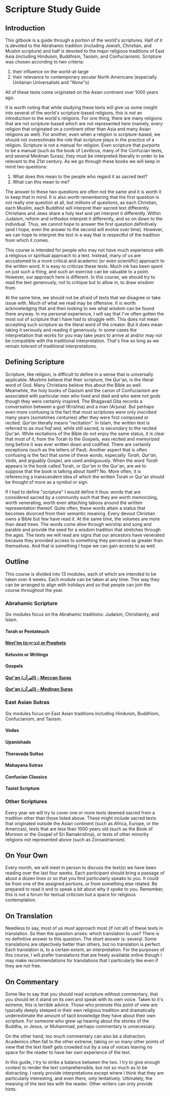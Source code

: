 # Scripture Study Guide

## Introduction

This gitbook is a guide through a portion of the world's scriptures. Half of it is devoted to the Abrahamic tradition \(including Jewish, Christian, and Muslim scripture\) and half is devoted to the major religious traditions of East Asia \(including Hinduism, Buddhism, Taoism, and Confucianism\). Scripture was chosen according to two criteria:

1. their influence on the world-at-large 
2. their relevance to contemporary secular North Americans \(especially Unitarian Universalists and "_None_"s\) 

All of these texts come originated on the Asian continent over 1000 years ago.

It is worth noting that while studying these texts will give us some insight into several of the world's scripture-based religions, this is _not_ an introduction to the world's religions. For one thing, there are many religions that are not scripture-based which are not represented here \(namely, every religion that originated on a continent other than Asia and many Asian religions as well\). For another, even when a religion is scripture-based, we should not overestimate the role that scripture plays in the practice of a religion. Scripture is not a manual for religion. Even scripture that purports to be a manual \(such as the book of Leviticus, many of the Confucian texts, and several Medinan Suras\), they must be interpreted liberally in order to be relevant to the 21st century. As we go through these books we will keep in mind two questions:

1. What does this mean to the people who regard it as sacred text?
2. What can this mean to me?

The answer to these two questions are often not the same and it is worth it to keep that in mind. It is also worth remembering that the first question is not really one question at all, but millions of questions, as each Christian, each Muslim, each Buddhist will interpret their sacred text differently. Christians and Jews share a holy text and yet interpret it differently. Within Judaism, reform and orthodox interpret it differently, and so on down to the individual. Thus, we cannot hope to answer the first question definitively \(and I hope, even the answer to the second will evolve over time\). However, we can hope to interpret the text in a way that is respectful of the tradition from which it comes.

This course is intended for people who may not have much experience with a religious or spiritual approach to a text. Instead, many of us are accustomed to a more critical and academic \(or even scientific\) approach to the written word. It is easy to criticize these texts. Much ink has been spent on just such a thing, and such an exercise can be valuable to a point. However, our approach here is different. In this course, we should try to read the text generously, not to critique but to allow in, to draw wisdom from.

At the same time, we should not be afraid of texts that we disagree or take issue with. Much of what we read may be offensive. It is worth acknowledging that and then looking to see what wisdom can be found there anyway. In my personal experience, I will say that I've often gotten the most out of scripture that I have had to struggle with. This does not mean accepting such scripture as the literal word of the creator. But it does mean taking it seriously and reading it generously. In some cases the interpretation that works for you may take years to arrive at and/or may not be compatible with the traditional interpretation. That's fine so long as we remain tolerant of traditional interpretations.

## Defining Scripture

Scripture, like religion, is difficult to define in a sense that is universally applicable. Muslims believe that their scripture, the Qur'an, is the literal word of God. Many Christians believe this about the Bible as well. Meanwhile, the holy books of Daoism and the canon of Confucianism are associated with particular men who lived and died and who were not gods though they were certainly inspired. The Bhagavad Gita records a conversation between a god \(Krishna\) and a man \(Arjuna\). But perhaps even more confusing is the fact that most scriptures were only _inscribed_ many years \(sometimes centuries\) after they were first composed or recited. _Qur'an_ literally means "recitation". In Islam, the written text is referred to as _mus'haf_ and, while still sacred, is secondary to the recited Qur'an. While recitations of the Bible do not enjoy the same status, it is clear that most of it, from the Torah to the Gospels, was recited and memorized long before it was ever written down and codified. There are certainly exceptions \(such as the letters of Paul\). Another aspect that is often confusing is the fact that some of these words, especially _Torah, Qur'an, Veda_, and arguably _Gospel_, are used ambiguously. When the word _Torah_ appears in the book called Torah, or _Qur'an_ in the Qur'an, are we to suppose that the book is talking about itself? No. More often, it is referencing a transcendent idea of which the written Torah or Qur'an should be thought of more as a symbol or sign. 

If I had to define "scripture" I would define it thus: words that are considered sacred by a community such that they are worth memorizing, worth venerating, worth even attaching taboos around the written representation thereof. Quite often, these words attain a status that becomes divorced from their semantic meaning. Every devout Christian owns a Bible but few have read it. At the same time, the volumes are more than dead trees. The words come alive through worship and song and parable and provide the seed for a wisdom tradition that stretches through the ages. The texts we will read are signs that our ancestors have venerated because they provided access to something they perceived as greater than themselves. And that is something I hope we can gain access to as well.

## Outline

This course is divided into 13 modules, each of which are intended to be taken over 4 weeks. Each module can be taken at any time. This way they can be arranged to align with holidays and so that people can join the course throughout the year.

### Abrahamic Scripture

Six modules focus on the Abrahamic traditions: Judaism, Christianity, and Islam.

#### Torah or **Pentateuch**

#### [Nevi'im \(נְבִיאִים‎\) or Prophets](/prophets/README.md)

#### Ketuvim or Writings

#### Gospels

#### [Qur'an \(القرآن‎‎\) - Meccan Suras](/quran/meccan-suras.md)

#### [Qur'an \(القرآن‎‎\) - Medinan Suras](/quran/medinan-suras.md)

### East Asian Sutras

Six modules focus on East Asian traditions including Hinduism, Buddhism, Confucianism, and Taoism.

#### Vedas

#### Upanishads

#### Theravada Suttas

#### Mahayana Sutras

#### Confucian Classics

#### Taoist Scripture

### Other Scriptures

Every year we will try to cover one or more texts deemed sacred from a tradition other than those listed above. These might include sacred texts that originated outside the Asian continent \(such as Africa, Europe, or the Americas\), texts that are less than 1000 years old \(such as the Book of Mormon or the Gospel of Sri Ramakrishna\), or texts of other minority religions not represented above \(such as Zoroastrianism\).

## On Your Own

Every month, we will meet in person to discuss the text\(s\) we have been reading over the last four weeks. Each participant should bring a passage of about a dozen lines or so that you find particularly speaks to you. It could be from one of the assigned portions, or from something else related. Be prepared to read it and to speak a bit about why it spoke to you. Remember, this is not a forum for textual criticism but a space for religious contemplation.

## On Translation

Needless to say, most of us must approach most \(if not all\) of these texts in translation. So then the question arises: which translation to use? There is no definitive answer to this question. The short answer is: several. Some translations are objectively better than others, but no translation is perfect. Each translation is, to a certain extent, an interpretation. For the purposes of this course, I will prefer translations that are freely available online though I may make recommendations for translations that I particularly like even if they are not free.

## On Commentary

Some like to say that you should read scripture without commentary, that you should let it stand on its own and speak with its own voice. Taken to it's extreme, this is terrible advice. Those who promote this point of view are typically deeply steeped in their own religious tradition and dramatically underestimate the amount of tacit knowledge they have about their own scripture. For someone who grew up hearing about the stories of the Buddha, or Jesus, or Muhammad, perhaps commentary is unnecessary.

On the other hand, too much commentary can also be a distraction. Academics often fall to the other extreme, taking on so many other points of view that the text itself gets crowded out by a sea of voices leaving no space for the reader to have her own experience of the text.

In this guide, I try to strike a balance between the two. I try to give enough context to render the text comprehensible, but not so much as to be distracting. I rarely provide interpretations except where I think that they are particularly interesting, and even there, only tentatively. Ultimately, the meaning of the text lies with the reader. Other writers can only provide hints.


